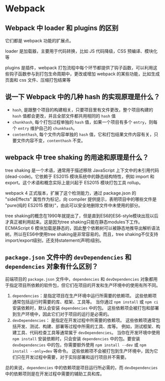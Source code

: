 # Webpack

## Webpack 中 loader 和 plugins 的区别

它们都是 webpack 功能的扩展点。

loader 是加载器，主要用于代码转换，比如 JS 代码降级，CSS 预编译、模块化等

plugins 是插件，webpack 打包流程中每个环节都提供了钩子函数，可以利用这些钩子函数参与到打包生命周期中，更改或增加 webpack 的某些功能，比如生成页面和 css 文件、压缩打包结果等

## 说一下 Webpack 中的几种 hash 的实现原理是什么？

- `hash`, 是跟整个项目的构建相关，只要项目里有文件更改，整个项目构建的 `hash` 值都会更改，并且全部文件都共用相同的 `hash` 值
- `chunkhash`, 每个打包过程单独的 `hash` 值，如果一个项目有多个 `entry`，则每个 `entry` 维护自己的 `chunkhash`。
- `contenthash`, 每个文件内容单独的 `hash` 值，它和打包结果文件内容有关，只要文件内容不变，`contenthash` 不变。

## webpack 中 tree shaking 的用途和原理是什么？

tree shaking 是一个术语，通常用于描述移除 JavaScript 上下文中的未引用代码(dead-code)。它依赖于 ES2015 模块系统中的静态结构特性，例如 import 和 export。这个术语和概念实际上是兴起于 ES2015 模块打包工具 rollup。

webpack 4 正式版本，扩展了这个检测能力，通过 package.json 的 "sideEffects" 属性作为标记，向 compiler 提供提示，表明项目中的哪些文件是 "pure(纯的 ES2015 模块)"，由此可以安全地删除文件中未使用的部分。

tree shaking的概念在1990年就提出了，但是直到ES6的ES6-style模块出现以后才真正被利用起来。这是因为tree shaking只能在静态modules下工作。ECMAScript 6 模块加载是静态的，因此整个依赖树可以被静态地推导出解析语法树。所以在ES6中使用tree shaking是非常容易的。而且，tree shaking不仅支持import/export级别，还支持statement(声明)级别。

## `package.json` 文件中的 `devDependencies` 和 `dependencies` 对象有什么区别？

前端项目的 `package.json` 文件中，`dependencies` 和 `devDependencies` 对象都用于指定项目所依赖的软件包，但它们在项目的开发和生产环境中的使用有所不同。

1. `dependencies`：是指定项目在生产环境中运行所需要的依赖项。
   这些依赖项通常包括运行时需要的库、框架、工具等。
   当你通过 `npm install` 或 `npm ci` 安装依赖时，默认会安装 `dependencies` 中的包。
   这些依赖项会被打包和部署到生产环境中，因此它们对于项目的运行是必需的。
2. `devDependencies`： 是指定在开发过程中所需要的依赖项。
   这些依赖项通常包括开发、测试、构建、部署等过程中所需的工具、库等。
   例如，测试框架、构建工具、代码检查工具等通常属于 `devDependencies`。
   当你在开发环境中使用 `npm install` 安装依赖时，只会安装 `dependencies` 中的包。要安装 `devDependencies` 中的包，你需要额外使用 `npm install --dev` 或 `npm install --only=dev` 等命令。
   这些依赖项不会被打包到生产环境中，因为它们只在开发过程中需要，对于实际部署和运行项目并不需要。

总的来说，`dependencies` 中的依赖项是项目运行所必需的，而 `devDependencies` 中的依赖项则是在开发过程中需要的辅助工具和库。
